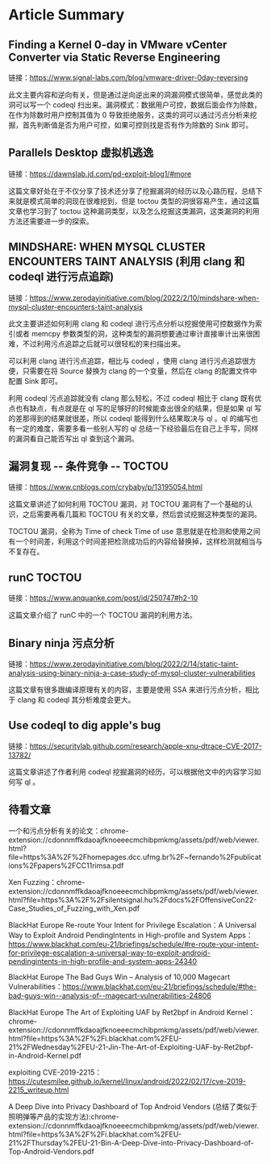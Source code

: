 # Article Summary

## Finding a Kernel 0-day in VMware vCenter Converter via Static Reverse Engineering

链接：https://www.signal-labs.com/blog/vmware-driver-0day-reversing

此文主要内容和逆向有关，但是通过逆向逆出来的洞漏洞模式很简单，感觉此类的洞可以写一个 codeql 扫出来。漏洞模式：数据用户可控，数据后面会作为除数，在作为除数时用户控制其值为 0 导致拒绝服务，这类的洞可以通过污点分析来挖掘，首先判断值是否为用户可控，如果可控则找是否有作为除数的 Sink 即可。

## Parallels Desktop 虚拟机逃逸

链接：https://dawnslab.jd.com/pd-exploit-blog1/#more

这篇文章好处在于不仅分享了技术还分享了挖掘漏洞的经历以及心路历程，总结下来就是模式简单的洞现在很难挖到，但是 toctou 类型的洞很容易产生，通过这篇文章也学习到了 toctou 这种漏洞类型，以及怎么挖掘这类漏洞，这类漏洞的利用方法还需要进一步的探索。

## MINDSHARE: WHEN MYSQL CLUSTER ENCOUNTERS TAINT ANALYSIS (利用 clang 和 codeql 进行污点追踪)

链接：https://www.zerodayinitiative.com/blog/2022/2/10/mindshare-when-mysql-cluster-encounters-taint-analysis

此文主要讲述如何利用 clang 和 codeql 进行污点分析以挖掘使用可控数据作为索引或者 memcpy 参数类型的洞，这种类型的漏洞想要通过审计直接审计出来很困难，不过利用污点追踪之后就可以很轻松的来扫描出来。

可以利用 clang 进行污点追踪，相比与 codeql ，使用 clang 进行污点追踪很方便，只需要在将 Source 替换为 clang 的一个变量，然后在 clang 的配置文件中配置 Sink 即可。

利用 codeql 污点追踪就没有 clang 那么轻松，不过 codeql 相比于 clang 既有优点也有缺点，有点就是在 ql 写的足够好的时候能查出很全的结果，但是如果 ql 写的差那得到的结果就很差，所以 codeql 能得到什么结果取决与 ql 。ql 的编写也有一定的难度，需要多看一些别人写的 ql 总结一下经验最后在自己上手写，同样的漏洞看自己能否写出 ql 查到这个漏洞。

## 漏洞复现 -- 条件竞争 -- TOCTOU

链接：https://www.cnblogs.com/crybaby/p/13195054.html

这篇文章讲述了如何利用 TOCTOU 漏洞，对 TOCTOU 漏洞有了一个基础的认识，之后需要再看几篇和 TOCTOU 有关的文章，然后尝试挖掘这种类型的漏洞。

TOCTOU 漏洞，全称为 Time of check Time of use 意思就是在检测和使用之间有一个时间差，利用这个时间差把检测成功后的内容给替换掉，这样检测就相当与不复存在。

## runC TOCTOU

链接：https://www.anquanke.com/post/id/250747#h2-10

这篇文章介绍了 runC 中的一个 TOCTOU 漏洞的利用方法。

## Binary ninja 污点分析

链接：https://www.zerodayinitiative.com/blog/2022/2/14/static-taint-analysis-using-binary-ninja-a-case-study-of-mysql-cluster-vulnerabilities

这篇文章有很多跟编译原理有关的内容，主要是使用 SSA 来进行污点分析，相比于 clang 和 codeql 其分析难度会更大。

## Use codeql to dig apple's bug

链接：https://securitylab.github.com/research/apple-xnu-dtrace-CVE-2017-13782/

这篇文章讲述了作者利用 codeql 挖掘漏洞的经历，可以根据他文中的内容学习如何写 ql 。

## 待看文章

一个和污点分析有关的论文：chrome-extension://cdonnmffkdaoajfknoeeecmchibpmkmg/assets/pdf/web/viewer.html?file=https%3A%2F%2Fhomepages.dcc.ufmg.br%2F~fernando%2Fpublications%2Fpapers%2FCC11rimsa.pdf

Xen Fuzzing：chrome-extension://cdonnmffkdaoajfknoeeecmchibpmkmg/assets/pdf/web/viewer.html?file=https%3A%2F%2Fsilentsignal.hu%2Fdocs%2FOffensiveCon22-Case_Studies_of_Fuzzing_with_Xen.pdf

BlackHat Europe Re-route Your Intent for Privilege Escalation：A Universal Way to Exploit Android PendingIntents in High-profile and System Apps：https://www.blackhat.com/eu-21/briefings/schedule/#re-route-your-intent-for-privilege-escalation-a-universal-way-to-exploit-android-pendingintents-in-high-profile-and-system-apps-24340

BlackHat Europe The Bad Guys Win – Analysis of 10,000 Magecart Vulnerabilities：https://www.blackhat.com/eu-21/briefings/schedule/#the-bad-guys-win--analysis-of--magecart-vulnerabilities-24806

BlackHat Europe The Art of Exploiting UAF by Ret2bpf in Android Kernel：chrome-extension://cdonnmffkdaoajfknoeeecmchibpmkmg/assets/pdf/web/viewer.html?file=https%3A%2F%2Fi.blackhat.com%2FEU-21%2FWednesday%2FEU-21-Jin-The-Art-of-Exploiting-UAF-by-Ret2bpf-in-Android-Kernel.pdf

exploiting CVE-2019-2215：https://cutesmilee.github.io/kernel/linux/android/2022/02/17/cve-2019-2215_writeup.html

A Deep Dive into Privacy Dashboard of Top Android Vendors (总结了类似于照明弹等产品的实现方法):chrome-extension://cdonnmffkdaoajfknoeeecmchibpmkmg/assets/pdf/web/viewer.html?file=https%3A%2F%2Fi.blackhat.com%2FEU-21%2FThursday%2FEU-21-Bin-A-Deep-Dive-into-Privacy-Dashboard-of-Top-Android-Vendors.pdf 
